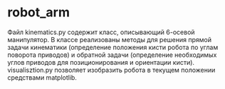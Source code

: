 # robot_arm
Файл kinematics.py содержит класс, описывающий 6-осевой манипулятор. В классе реализованы методы для решения прямой задачи кинематики (определение положения кисти робота по углам поворота приводов) и обратной задачи (определение необходимых углов приводов для позиционирования и ориентации кисти). 
visualisztion.py позволяет изобразить робота в текущем положении средствами matplotlib.
